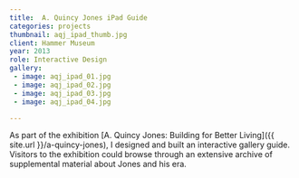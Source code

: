 ```yaml
---
title:  A. Quincy Jones iPad Guide
categories: projects
thumbnail: aqj_ipad_thumb.jpg
client: Hammer Museum
year: 2013
role: Interactive Design
gallery:
 - image: aqj_ipad_01.jpg
 - image: aqj_ipad_02.jpg
 - image: aqj_ipad_03.jpg
 - image: aqj_ipad_04.jpg

---
```


As part of the exhibition [A. Quincy Jones: Building for Better Living]({{ site.url }}/a-quincy-jones), I designed and built an interactive gallery guide. Visitors to the exhibition could browse through an extensive archive of supplemental material about Jones and his era.
